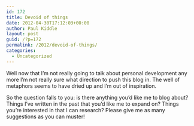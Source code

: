 ```yaml
---
id: 172
title: Devoid of things
date: 2012-04-30T17:12:03+00:00
author: Paul Kiddle
layout: post
guid: /?p=172
permalink: /2012/devoid-of-things/
categories:
  - Uncategorized
---
```

Well now that I&#8217;m not really going to talk about personal development any more I&#8217;m not really sure what direction to push this blog in. The well of metaphors seems to have dried up and I&#8217;m out of inspiration.

So the question falls to you: is there anything you&#8217;d like me to blog about? Things I&#8217;ve written in the past that you&#8217;d like me to expand on? Things you&#8217;re interested in that I can research? Please give me as many suggestions as you can muster!